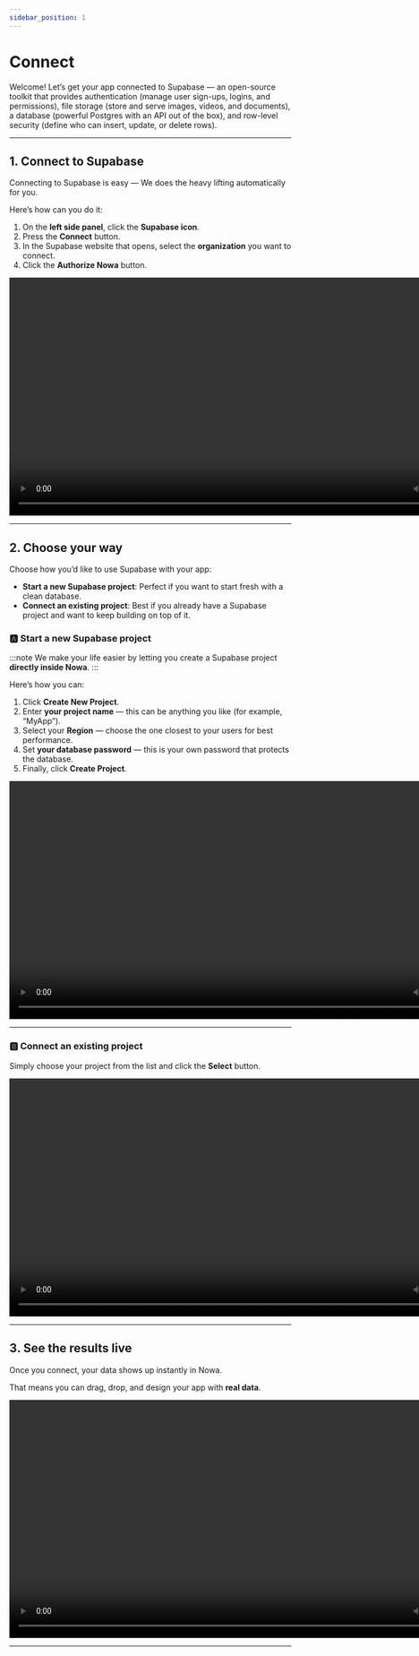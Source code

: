 ```yaml
---
sidebar_position: 1
---
```


# Connect

Welcome! Let’s get your app connected to Supabase — an open-source toolkit that provides authentication (manage user sign-ups, logins, and permissions), file storage (store and serve images, videos, and documents), a database (powerful Postgres with an API out of the box), and row-level security (define who can insert, update, or delete rows).


---

## 1️. Connect to Supabase
Connecting to Supabase is easy — We does the heavy lifting automatically for you.  

Here’s how can you do it:  
1. On the **left side panel**, click the **Supabase icon**.  
2. Press the **Connect** button.  
3. In the Supabase website that opens, select the **organization** you want to connect.  
4. Click the **Authorize Nowa** button.  

<video controls width="850">
  <source src="/videos/supabase/1.webm" type="video/mp4" />
  Your browser does not support the video tag.
</video>

---

## 2️. Choose your way  

 Choose how you’d like to use Supabase with your app:

- **Start a new Supabase project**: Perfect if you want to start fresh with a clean database.
- **Connect an existing project**: Best if you already have a Supabase project and want to keep building on top of it.


### 🅰️ Start a new Supabase project 

:::note
We make your life easier by letting you create a Supabase project **directly inside Nowa**.
:::

Here’s how you can:  
1. Click **Create New Project**.  
2. Enter **your project name** — this can be anything you like (for example, “MyApp”).  
3. Select your **Region** — choose the one closest to your users for best performance.  
4. Set **your database password** — this is your own password that protects the database. 
5. Finally, click **Create Project**.  

<video controls width="850">
  <source src="/videos/supabase/createproject.webm" type="video/mp4" />
  Your browser does not support the video tag.
</video>

---

### 🅱️ Connect an existing project    
Simply choose your project from the list and click the **Select** button.

<video controls width="850">
  <source src="/videos/supabase/selectproject.webm" type="video/mp4" />
  Your browser does not support the video tag.
</video> 

---

## 3️. See the results live  
Once you connect, your data shows up instantly in Nowa. 
 
That means you can drag, drop, and design your app with **real data**.  

<video controls width="850">
  <source src="/videos/supabase/3.webm" type="video/mp4" />
  Your browser does not support the video tag.
</video>

---